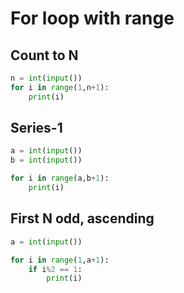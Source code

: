 # For loop with range

## Count to N
```.py
n = int(input())
for i in range(1,n+1):
    print(i)
```

## Series-1
```.py
a = int(input())
b = int(input())

for i in range(a,b+1):
    print(i)
```

## First N odd, ascending
```.py
a = int(input())

for i in range(1,a+1):
    if i%2 == 1:
        print(i)
```
